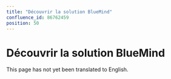 ```yaml
---
title: "Découvrir la solution BlueMind"
confluence_id: 86762459
position: 50
---
```

# Découvrir la solution BlueMind


This page has not yet been translated to English.

